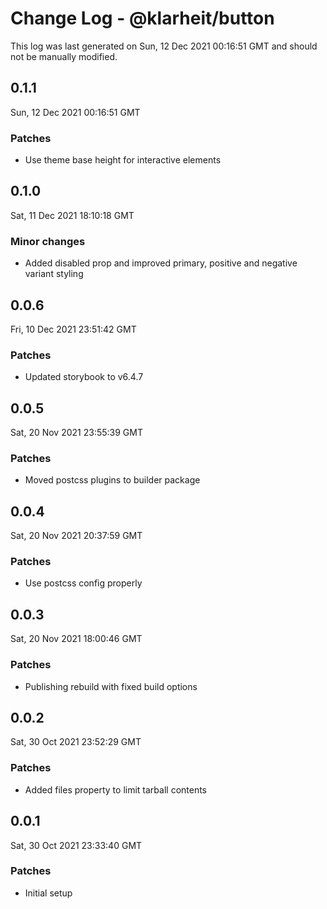 # Change Log - @klarheit/button

This log was last generated on Sun, 12 Dec 2021 00:16:51 GMT and should not be manually modified.

## 0.1.1
Sun, 12 Dec 2021 00:16:51 GMT

### Patches

- Use theme base height for interactive elements

## 0.1.0
Sat, 11 Dec 2021 18:10:18 GMT

### Minor changes

- Added disabled prop and improved primary, positive and negative variant styling

## 0.0.6
Fri, 10 Dec 2021 23:51:42 GMT

### Patches

- Updated storybook to v6.4.7

## 0.0.5
Sat, 20 Nov 2021 23:55:39 GMT

### Patches

- Moved postcss plugins to builder package

## 0.0.4
Sat, 20 Nov 2021 20:37:59 GMT

### Patches

- Use postcss config properly

## 0.0.3
Sat, 20 Nov 2021 18:00:46 GMT

### Patches

- Publishing rebuild with fixed build options

## 0.0.2
Sat, 30 Oct 2021 23:52:29 GMT

### Patches

- Added files property to limit tarball contents

## 0.0.1
Sat, 30 Oct 2021 23:33:40 GMT

### Patches

- Initial setup

